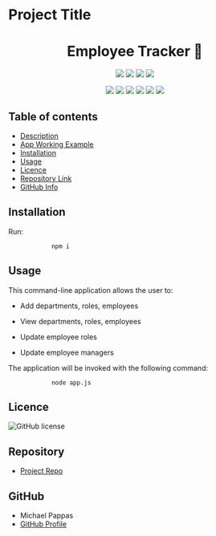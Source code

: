 # Project Title

  <h1 align="center">Employee Tracker 👋</h1>

  <p align="center">
    <img src="https://img.shields.io/github/repo-size/MichaelPappas2662/Employee-Tracker" />
    <img src="https://img.shields.io/github/languages/top/MichaelPappas2662/Employee-Tracker"  />
    <img src="https://img.shields.io/github/issues/MichaelPappas2662/Employee-Tracker" />
    <img src="https://img.shields.io/github/last-commit/MichaelPappas2662/Employee-Tracker" >
</p>

<p align="center">
    <img src="https://img.shields.io/badge/Javascript-yellow" />
    <img src="https://img.shields.io/badge/express-blue"  />
    <img src="https://img.shields.io/badge/-node.js-green" />
    <img src="https://img.shields.io/badge/-inquirer-red" >
    <img src="https://img.shields.io/badge/-screencastify-lightgrey" />
    <img src="https://img.shields.io/badge/-MySQL-orange" />
</p>

## Table of contents

- [Description](#Description)
- [App Working Example](#Description)
- [Installation](#Installation)
- [Usage](#Usage)
- [Licence](#Licence)
- [Repository Link](#Repository)
- [GitHub Info](#GitHub) 

## Installation
Run:

                npm i

## Usage

This command-line application allows the user to:

  * Add departments, roles, employees

  * View departments, roles, employees

  * Update employee roles

  * Update employee managers


The application will be invoked with the following command:

                node app.js

## Licence

![GitHub license](https://img.shields.io/badge/license-MIT-blue.svg)

## Repository

- [Project Repo](https://github.com/MichaelPappas2662/Employee-Tracker)

## GitHub


- Michael Pappas
- [GitHub Profile](https://github.com/MichaelPappas2662)
